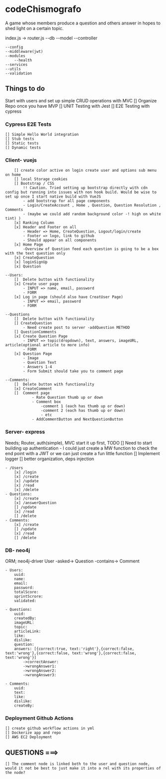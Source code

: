# codeChismografo
A game whose members produce a question and others answer in hopes to shed light on a certain topic.


index.js -> router.js
    --db
        --model
    --controller

    --config
    --middleware(jwt)
    --modules
        --health
    --services
    --utils
    --validation

## Things to do
Start with users and set up simple CRUD operations with MVC
[] Organize Repo once you have MVP
[] UNIT Testing with Jest
[] E2E Testing with cypress 

### Cypress E2E Tests
    [] Simple Hello World integration
    [] Stub tests
    [] Static tests
    [] Dynamic tests

### Client- vuejs
        [] create color active on login create user and options sub menu on home
        [] local Storage cookies
        [] Bootstrap / CSS 
            !! Caution. Tried setting up bootstrap directly with cdn config but running into issues with non hook build. Would be wise to set up once I start native build with VueJS
            - add bootstrap for all page components
            - Login/CreateAccount , Home , Question, Question Resolution , Comments
            - (maybe we could add random background color -! high on white tint) )
        [x] Ranking Column
        [x] Header and Footer on all 
            - Header => Home, CreateQuestion, Logout/login/create
            - Footer => logo, link to github
            - Should appear on all components
        [x] Home Page
            -Overview of Question feed each question is going to be a box with the text question only
        [x] CreateQuestion
        [x] loginSignUp
        [x] Question

    --Users: 
        []  Delete button with functionality
        [x] Create user page
            - INPUT => name, email, password 
            - FORM
        [x] Log in page (should also have CreatUser Page)
            - INPUT => email, password
            - FORM 

    --Questions
        []  Delete button with functionality
        [] CreateQuestion
            - Need create post to server -addQuestion METHOD 
        [] QuestionComments
        [x] Create Question Page
            - INPUT => topic(dropdown), text, answers, imageURL, article(optional article to more info)
            - FORM
        [x] Question Page 
            - Image
            - Question Text 
            - Answers 1-4
            - Form Submit should take you to comment page

    --Comments: 
        []  Delete button with functionality
        [x] CreateComment
        []  Comment page
                - Rate Question thumb up or down
                - Comment box 
                    -comment 1 (each has thumb up or down)
                    -comment 2 (each has thumb up or down)
                    - etc
                - AddCommentButton and NextQuestionButton

### Server- express
Needs; Router, auth(simple), MVC start it up first, 
    TODO 
        [] Need to start building up authentication
            - I could just create a MW function to check the end point with a JWT or we can just create a fun little function
        [] Implement logger
        [] better organization, deps injection 

    - /Users
        [x] /login
        [x] /create
        [x] /update
        [x] /read
        [x] /delete
    - Questions:
        [x] /create
        [x] /answerQuestion
        [] /update
        [x] /read
        [] /delete
    - Comments:
        [x] /create
        [] /update
        [x] /read
        [] /delete

### DB- neo4j 
ORM; neo4j-driver
User -asked-> Question -contains-> Comment    

    - Users:
        uuid:
        name:
        email:
        password:
        totalScore:
        sprintScrore:
        validated:

    - Questions:
        uuid:
        createdBy:
        imageURL:
        topic:
        articleLink:
        like:
        dislike:
        question:
        answers: [{correct:true, text:'right'},{correct:false, text:'wrong'},{correct:false, text:'wrong'},{correct:false, text:'wrong'}]
            ->correctAnswer:
            ->wrongAnswer1:
            ->wrongAnswer2:
            ->wrongAnswer3:

    - Comments:
        uuid:
        text:
        like:
        dislike:
        createBy:

### Deployment Github Actions
    [] create github workflow actions in yml
    [] Dockerize app and repo 
    [] AWS EC2 Deployment

## QUESTIONS ===>
    [] The comment node is linked both to the user and question node, would it not be best to just make it into a rel with its properties of the node?

